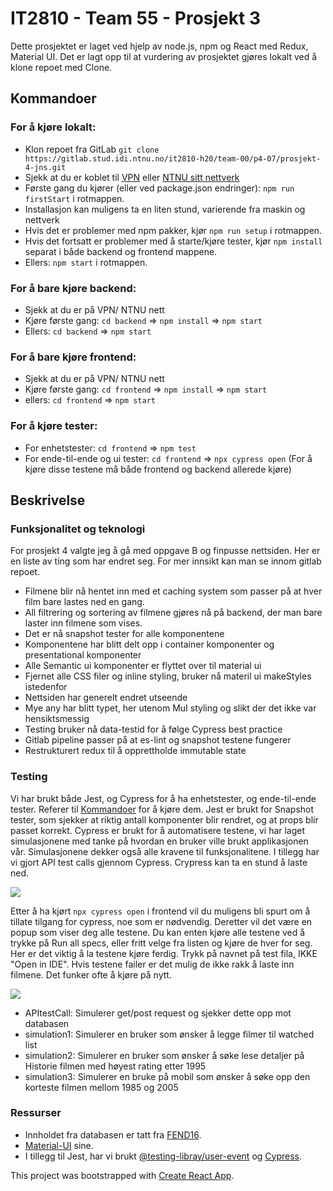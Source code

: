 # IT2810 - Team 55 -  Prosjekt 3
Dette prosjektet er laget ved hjelp av node.js, npm og React med Redux, Material UI.
Det er lagt opp til at vurdering av prosjektet gjøres lokalt ved å klone repoet med Clone.

## Kommandoer
### For å kjøre lokalt:
* Klon repoet fra GitLab 
`git clone https://gitlab.stud.idi.ntnu.no/it2810-h20/team-00/p4-07/prosjekt-4-jns.git`
* Sjekk at du er koblet til [VPN](https://innsida.ntnu.no/wiki/-/wiki/Norsk/Installere+VPN) eller [NTNU sitt nettverk](https://innsida.ntnu.no/wiki/-/wiki/Norsk/Trådløst+nett)
* Første gang du kjører (eller ved package.json endringer): `npm run firstStart` i rotmappen.
* Installasjon kan muligens ta en liten stund, varierende fra maskin og nettverk
* Hvis det er problemer med npm pakker, kjør `npm run setup` i rotmappen.
* Hvis det fortsatt er problemer med å starte/kjøre tester, kjør `npm install` separat i både backend og frontend mappene.
* Ellers: `npm start` i rotmappen.

### For å bare kjøre backend:
* Sjekk at du er på VPN/ NTNU nett
* Kjøre første gang: `cd backend` => `npm install` => `npm start`
* Ellers: `cd backend` => `npm start`

### For å bare kjøre frontend:
* Sjekk at du er på VPN/ NTNU nett
* Kjøre første gang: `cd frontend` => `npm install` => `npm start`
* ellers: `cd frontend` => `npm start`

### For å kjøre tester:
* For enhetstester:  `cd frontend` => `npm test`
* For ende-til-ende og ui tester: `cd frontend` => `npx cypress open`
    (For å kjøre disse testene må både frontend og backend allerede kjøre)

## Beskrivelse
### Funksjonalitet og teknologi
For prosjekt 4 valgte jeg å gå med oppgave B og finpusse nettsiden. Her er en liste av ting som har endret seg. For mer innsikt kan man se innom gitlab repoet.
* Filmene blir nå hentet inn med et caching system som passer på at hver film bare lastes ned en gang.
* All filtrering og sortering av filmene gjøres nå på backend, der man bare laster inn filmene som vises.
* Det er nå snapshot tester for alle komponentene
* Komponentene har blitt delt opp i container komponenter og presentational komponenter
* Alle Semantic ui komponenter er flyttet over til material ui
* Fjernet alle CSS filer og inline styling, bruker nå materil ui makeStyles istedenfor
* Nettsiden har generelt endret utseende
* Mye any har blitt typet, her utenom MuI styling og slikt der det ikke var hensiktsmessig
* Testing bruker nå data-testid for å følge Cypress best practice
* Gitlab pipeline passer på at es-lint og snapshot testene fungerer
* Restrukturert redux til å opprettholde immutable state


### Testing 
Vi har brukt både Jest, og Cypress for å ha enhetstester, og ende-til-ende tester. Referer til [Kommandoer](#Kommandoer) for å kjøre dem. Jest er brukt for Snapshot tester, som sjekker at riktig antall komponenter blir rendret, og at props blir passet korrekt. 
Cypress er brukt for å automatisere testene, vi har laget simulasjonene med tanke på hvordan en bruker ville brukt applikasjonen vår. Simulasjonene dekker også alle kravene til funksjonalitene. I tillegg har vi gjort API test calls gjennom Cypress. Crypress kan ta en stund å laste ned.

![](https://i.imgur.com/ZOF3wY1.png)



Etter å ha kjørt `npx cypress open` i frontend vil du muligens bli spurt om å tillate tilgang for cypress, noe som er nødvendig. Deretter vil det være en popup som viser deg alle testene. Du kan enten kjøre alle testene ved å trykke på Run all specs, eller fritt velge fra listen og kjøre de hver for seg. Her er det viktig å la testene kjøre ferdig. Trykk på navnet på test fila, IKKE "Open in IDE".
Hvis testene failer er det mulig de ikke rakk å laste inn filmene. Det funker ofte å kjøre på nytt.

![](https://i.imgur.com/BUBjJD6.png)

* APItestCall: Simulerer get/post request og sjekker dette opp mot databasen
* simulation1: Simulerer en bruker som ønsker å legge filmer til watched list
* simulation2: Simulerer en bruker som ønsker å søke lese detaljer på Historie filmen med høyest rating etter 1995
* simulation3: Simulerer en bruke på mobil som ønsker å søke opp den korteste filmen mellom 1985 og 2005

### Ressurser
- Innholdet fra databasen er tatt fra [FEND16](https://github.com/FEND16/movie-json-data?fbclid=IwAR1x59Rv0NctGe8NrlnWahhZGjgEwLFy0ZiUm_mX6ghofQVg_FJUfim-QHM).
- [Material-UI](https://material-ui.com) sine.
- I tillegg til Jest, har vi brukt [@testing-libray/user-event](https://github.com/testing-library/user-event) og [Cypress](https://www.cypress.io/).

This project was bootstrapped with [Create React App](https://github.com/facebook/create-react-app).
